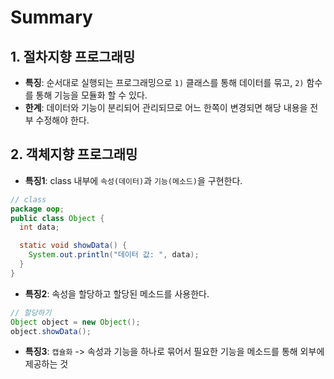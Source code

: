 # Summary

## 1. 절차지향 프로그래밍
- **특징**: 순서대로 실행되는 프로그래밍으로 `1)` 클래스를 통해 데이터를 묶고, `2)` 함수를 통해 기능을 모듈화 할 수 있다.
- **한계**: 데이터와 기능이 분리되어 관리되므로 어느 한쪽이 변경되면 해당 내용을 전부 수정해야 한다.

## 2. 객체지향 프로그래밍
- **특징1**: class 내부에 `속성(데이터)`과 `기능(메소드)`을 구현한다.
```java
// class
package oop;
public class Object {
  int data;

  static void showData() {
    System.out.println("데이터 값: ", data);
  }
}
```
- **특징2**: 속성을 할당하고 할당된 메소드를 사용한다.
```java
// 할당하기
Object object = new Object();
object.showData();
```
- **특징3**: `캡슐화` -> 속성과 기능을 하나로 묶어서 필요한 기능을 메소드를 통해 외부에 제공하는 것
